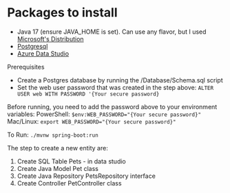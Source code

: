 # Packages to install

- Java 17 (ensure JAVA_HOME is set). Can use any flavor, but I used [Microsoft's Distribution](https://learn.microsoft.com/en-us/java/openjdk/download)
- [Postgresql](postgresql.org/download)
- [Azure Data Studio](https://learn.microsoft.com/en-us/azure-data-studio/download-azure-data-studio?view=sql-server-ver16&tabs=win-install%2Cwin-user-install%2Credhat-install%2Cwindows-uninstall%2Credhat-uninstall#download-azure-data-studio)


Prerequisites
- Create a Postgres database by running the /Database/Schema.sql script
- Set the web user password that was created in the step above:
  `ALTER USER web WITH PASSWORD '{Your secure password}`

Before running, you need to add the password above to your environment variables:
PowerShell: `$env:WEB_PASSWORD="{Your secure password}"`
Mac/Linux: `export WEB_PASSWORD="{Your secure password}"`


To Run: `./mvnw spring-boot:run`

The step to create a new entity are:
1) Create SQL Table Pets - in data studio
2) Create Java Model Pet class
3) Create Java Repository PetsRepository interface
4) Create Controller PetController class

